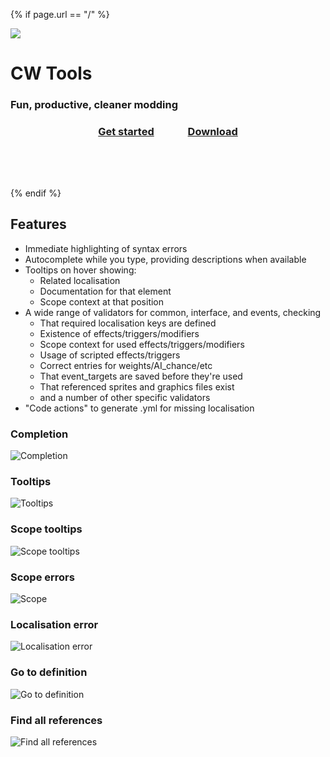 {% if page.url == "/" %}
  <div class="landing_page_banner">
    <img src="./cwtools_logo.png" class="logo">
    <h1> CW Tools </h1>
    <h3> Fun, productive, cleaner modding </h3>
    <h3 align="center">
      <a href="https://herrx2000.github.io/cwtools-vscode/getting-started" class="Button highlighted" style="padding-right:50px">Get started</a>
      <a href="https://marketplace.visualstudio.com/items?itemName=tboby.cwtools-vscode" class="Button"  target="_blank">Download</a>
    </h3>
  </div>
  <div style="margin-top:80px">
  </div>
{% endif %}

## Features

* Immediate highlighting of syntax errors
* Autocomplete while you type, providing descriptions when available
* Tooltips on hover showing:
  * Related localisation
  * Documentation for that element
  * Scope context at that position
* A wide range of validators for common, interface, and events, checking
  * That required localisation keys are defined
  * Existence of effects/triggers/modifiers
  * Scope context for used effects/triggers/modifiers
  * Usage of scripted effects/triggers
  * Correct entries for weights/AI_chance/etc
  * That event\_targets are saved before they're used
  * That referenced sprites and graphics files exist
  * and a number of other specific validators
* "Code actions" to generate .yml for missing localisation

### Completion

![Completion](./completion.gif)

### Tooltips

![Tooltips](./tooltips.gif)

### Scope tooltips

![Scope tooltips](./scopetooltip.gif)

### Scope errors

![Scope ](./scopeerror.gif)

### Localisation error

![Localisation error](./localisationerror.gif)

### Go to definition

![Go to definition](./gotodef.gif)

### Find all references

![Find all references](./findallrefs.png)

